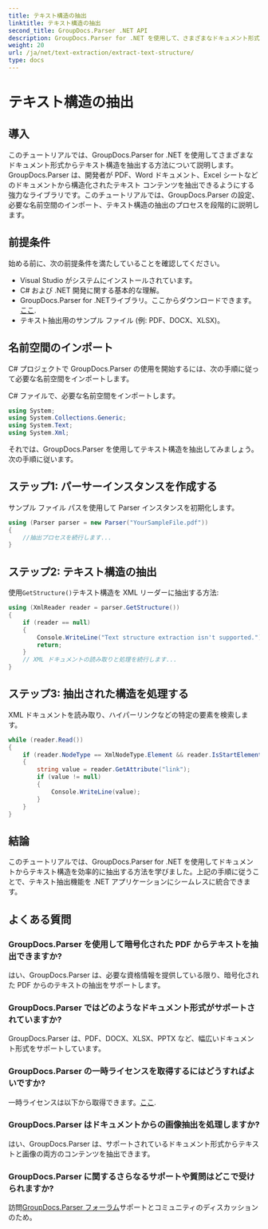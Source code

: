 ```yaml
---
title: テキスト構造の抽出
linktitle: テキスト構造の抽出
second_title: GroupDocs.Parser .NET API
description: GroupDocs.Parser for .NET を使用して、さまざまなドキュメント形式からテキスト構造を抽出する方法を学習します。コード例を含むステップバイステップのチュートリアルです。
weight: 20
url: /ja/net/text-extraction/extract-text-structure/
type: docs
---
```

# テキスト構造の抽出

## 導入
このチュートリアルでは、GroupDocs.Parser for .NET を使用してさまざまなドキュメント形式からテキスト構造を抽出する方法について説明します。GroupDocs.Parser は、開発者が PDF、Word ドキュメント、Excel シートなどのドキュメントから構造化されたテキスト コンテンツを抽出できるようにする強力なライブラリです。このチュートリアルでは、GroupDocs.Parser の設定、必要な名前空間のインポート、テキスト構造の抽出のプロセスを段階的に説明します。
## 前提条件
始める前に、次の前提条件を満たしていることを確認してください。
- Visual Studio がシステムにインストールされています。
- C# および .NET 開発に関する基本的な理解。
-  GroupDocs.Parser for .NETライブラリ。ここからダウンロードできます。[ここ](https://releases.groupdocs.com/parser/net/).
- テキスト抽出用のサンプル ファイル (例: PDF、DOCX、XLSX)。
## 名前空間のインポート
C# プロジェクトで GroupDocs.Parser の使用を開始するには、次の手順に従って必要な名前空間をインポートします。

C# ファイルで、必要な名前空間をインポートします。
```csharp
using System;
using System.Collections.Generic;
using System.Text;
using System.Xml;
```
それでは、GroupDocs.Parser を使用してテキスト構造を抽出してみましょう。次の手順に従います。
## ステップ1: パーサーインスタンスを作成する
サンプル ファイル パスを使用して Parser インスタンスを初期化します。
```csharp
using (Parser parser = new Parser("YourSampleFile.pdf"))
{
    //抽出プロセスを続行します...
}
```
## ステップ2: テキスト構造の抽出
使用`GetStructure()`テキスト構造を XML リーダーに抽出する方法:
```csharp
using (XmlReader reader = parser.GetStructure())
{
    if (reader == null)
    {
        Console.WriteLine("Text structure extraction isn't supported.");
        return;
    }
    // XML ドキュメントの読み取りと処理を続行します...
}
```
## ステップ3: 抽出された構造を処理する
XML ドキュメントを読み取り、ハイパーリンクなどの特定の要素を検索します。
```csharp
while (reader.Read())
{
    if (reader.NodeType == XmlNodeType.Element && reader.IsStartElement() && reader.Name.ToLowerInvariant() == "hyperlink")
    {
        string value = reader.GetAttribute("link");
        if (value != null)
        {
            Console.WriteLine(value);
        }
    }
}
```
## 結論
このチュートリアルでは、GroupDocs.Parser for .NET を使用してドキュメントからテキスト構造を効率的に抽出する方法を学びました。上記の手順に従うことで、テキスト抽出機能を .NET アプリケーションにシームレスに統合できます。

## よくある質問
### GroupDocs.Parser を使用して暗号化された PDF からテキストを抽出できますか?
はい、GroupDocs.Parser は、必要な資格情報を提供している限り、暗号化された PDF からのテキストの抽出をサポートします。
### GroupDocs.Parser ではどのようなドキュメント形式がサポートされていますか?
GroupDocs.Parser は、PDF、DOCX、XLSX、PPTX など、幅広いドキュメント形式をサポートしています。
### GroupDocs.Parser の一時ライセンスを取得するにはどうすればよいですか?
一時ライセンスは以下から取得できます。[ここ](https://purchase.groupdocs.com/temporary-license/).
### GroupDocs.Parser はドキュメントからの画像抽出を処理しますか?
はい、GroupDocs.Parser は、サポートされているドキュメント形式からテキストと画像の両方のコンテンツを抽出できます。
### GroupDocs.Parser に関するさらなるサポートや質問はどこで受けられますか?
訪問[GroupDocs.Parser フォーラム](https://forum.groupdocs.com/c/parser/17)サポートとコミュニティのディスカッションのため。